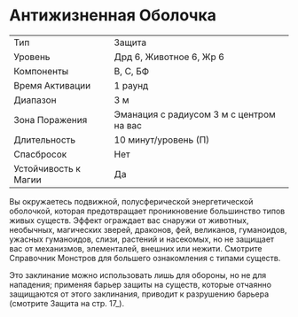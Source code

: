 
# Антижизненная Оболочка

|                      |                                          |
| -------------------- | ---------------------------------------- |
| Тип                  | Защита                                   |
| Уровень              | Дрд 6, Животное 6, Жр 6                  |
| Компоненты           | В, С, БФ                                 |
| Время Активации      | 1 раунд                                  |
| Диапазон             | 3 м                                      |
| Зона Поражения       | Эманация с радиусом 3 м с центром на вас |
| Длительность         | 10 минут/уровень (П)                     |
| Спасбросок           | Нет                                      |
| Устойчивость к Магии | Да                                       |

Вы окружаетесь подвижной, полусферической энергетической оболочкой, которая предотвращает проникновение большинство типов живых существ. Эффект ограждает вас снаружи от животных, необычных, магических зверей, драконов, фей, великанов, гуманоидов, ужасных гуманоидов, слизи, растений и насекомых, но не защищает вас от механизмов, элементалей, внешних или нежити. Смотрите Справочник Монстров для большего ознакомления с типами существ. 

Это заклинание можно использовать лишь для обороны, но не для нападения; применяя барьер защиты на существ, которые отчаянно защищаются от этого заклинания, приводит к разрушению барьера (смотрите Защита на стр. 17_).